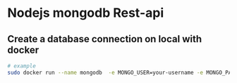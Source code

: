 # Nodejs mongodb Rest-api

## Create a database connection on local with docker
```bash
# example
sudo docker run --name mongodb  -e MONGO_USER=your-username -e MONGO_PASSWORD=mypassword -p 27017:27017 -d mongo
```

